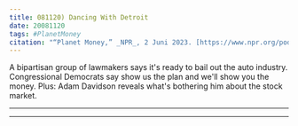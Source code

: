 ```yaml
---
title: 081120) Dancing With Detroit
date: 20081120
tags: #PlanetMoney
citation: "“Planet Money,” _NPR_, 2 Juni 2023. [https://www.npr.org/podcasts/510289/planet-money](https://www.npr.org/podcasts/510289/planet-money) (diakses 4 Juni 2023)."
---
```


A bipartisan group of lawmakers says it's ready to bail out the auto industry. Congressional Democrats say show us the plan and we'll show you the money. Plus: Adam Davidson reveals what's bothering him about the stock market.

----

----
